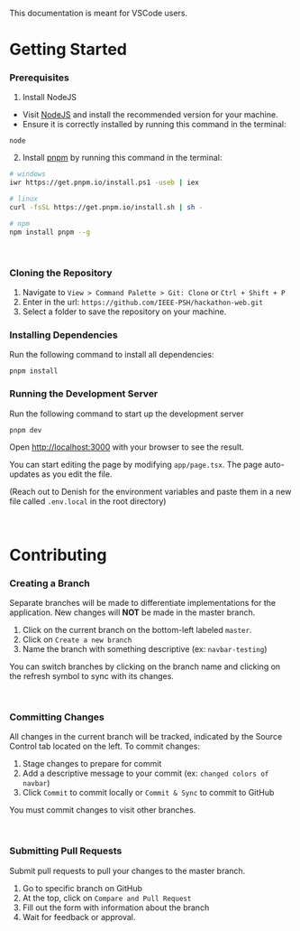 This documentation is meant for VSCode users.
# Getting Started
### Prerequisites
1. Install NodeJS

* Visit [NodeJS](https://nodejs.org/en) and install the recommended version for your machine.
* Ensure it is correctly installed by running this command in the terminal:
```
node
```

2. Install [pnpm](https://pnpm.io/installation) by running this command in the terminal:
```sh
# windows
iwr https://get.pnpm.io/install.ps1 -useb | iex

# linux
curl -fsSL https://get.pnpm.io/install.sh | sh -

# npm
npm install pnpm --g
```

<br>

### Cloning the Repository
1. Navigate to `View > Command Palette > Git: Clone` or `Ctrl + Shift + P`
2. Enter in the url: `https://github.com/IEEE-PSH/hackathon-web.git`
3. Select a folder to save the repository on your machine.


### Installing Dependencies
Run the following command to install all dependencies:
```
pnpm install
```
### Running the Development Server
Run the following command to start up the development server
```
pnpm dev
```
Open [http://localhost:3000](http://localhost:3000) with your browser to see the result.

You can start editing the page by modifying `app/page.tsx`. The page auto-updates as you edit the file.
   
(Reach out to Denish for the environment variables and paste them in a new file called `.env.local` in the root directory)

<br>

# Contributing

### Creating a Branch

Separate branches will be made to differentiate implementations for the application. New changes will **NOT** be made in the master branch.

1. Click on the current branch on the bottom-left labeled `master`.
2. Click on `Create a new branch`
3. Name the branch with something descriptive (ex: `navbar-testing`)
   
You can switch branches by clicking on the branch name and clicking on the refresh symbol to sync with its changes.

<br>

### Committing Changes

All changes in the current branch will be tracked, indicated by the Source Control tab located on the left. To commit changes:

1. Stage changes to prepare for commit
2. Add a descriptive message to your commit (ex: `changed colors of navbar`)
3. Click `Commit` to commit locally or `Commit & Sync` to commit to GitHub

You must commit changes to visit other branches.

<br>

### Submitting Pull Requests
Submit pull requests to pull your changes to the master branch.
1. Go to specific branch on GitHub
2. At the top, click on `Compare and Pull Request`
3. Fill out the form with information about the branch
4. Wait for feedback or approval.
